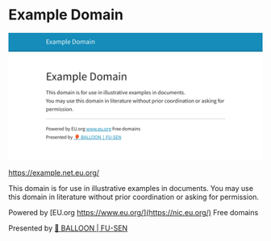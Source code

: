 # Example Domain

![](ogp.png)

<https://example.net.eu.org/>

This domain is for use in illustrative examples in documents. You may use this domain in literature without prior coordination or asking for permission.

Powered by [EU.org https://www.eu.org/](https://nic.eu.org/) Free domains

Presented by [🎈 BALLOON | FU-SEN](https://balloon.gdn/)
